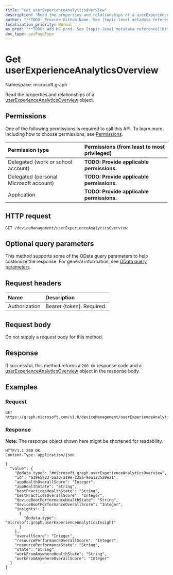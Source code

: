 ```yaml
---
title: "Get userExperienceAnalyticsOverview"
description: "Read the properties and relationships of a userExperienceAnalyticsOverview object."
author: "**TODO: Provide Github Name. See [topic-level metadata reference](https://msgo.azurewebsites.net/add/document/guidelines/metadata.html#topic-level-metadata)**"
localization_priority: Normal
ms.prod: "**TODO: Add MS prod. See [topic-level metadata reference](https://msgo.azurewebsites.net/add/document/guidelines/metadata.html#topic-level-metadata)**"
doc_type: apiPageType
---
```


# Get userExperienceAnalyticsOverview
Namespace: microsoft.graph



Read the properties and relationships of a [userExperienceAnalyticsOverview](../resources/userexperienceanalyticsoverview.md) object.

## Permissions
One of the following permissions is required to call this API. To learn more, including how to choose permissions, see [Permissions](/graph/permissions-reference).

|Permission type|Permissions (from least to most privileged)|
|:---|:---|
|Delegated (work or school account)|**TODO: Provide applicable permissions.**|
|Delegated (personal Microsoft account)|**TODO: Provide applicable permissions.**|
|Application|**TODO: Provide applicable permissions.**|

## HTTP request

<!-- {
  "blockType": "ignored"
}
-->
``` http
GET /deviceManagement/userExperienceAnalyticsOverview
```

## Optional query parameters
This method supports some of the OData query parameters to help customize the response. For general information, see [OData query parameters](/graph/query-parameters).

## Request headers
|Name|Description|
|:---|:---|
|Authorization|Bearer {token}. Required.|

## Request body
Do not supply a request body for this method.

## Response

If successful, this method returns a `200 OK` response code and a [userExperienceAnalyticsOverview](../resources/userexperienceanalyticsoverview.md) object in the response body.

## Examples

### Request
<!-- {
  "blockType": "request",
  "name": "get_userexperienceanalyticsoverview"
}
-->
``` http
GET https://graph.microsoft.com/v1.0/deviceManagement/userExperienceAnalyticsOverview
```


### Response
**Note:** The response object shown here might be shortened for readability.
<!-- {
  "blockType": "response",
  "truncated": true,
  "@odata.type": "microsoft.graph.userExperienceAnalyticsOverview"
}
-->
``` http
HTTP/1.1 200 OK
Content-Type: application/json

{
  "value": {
    "@odata.type": "#microsoft.graph.userExperienceAnalyticsOverview",
    "id": "a19e5a23-5a23-a19e-235a-9ea1235a9ea1",
    "appHealthOverallScore": "Integer",
    "appHealthState": "String",
    "bestPracticesHealthState": "String",
    "bestPracticesOverallScore": "Integer",
    "deviceBootPerformanceHealthState": "String",
    "deviceBootPerformanceOverallScore": "Integer",
    "insights": [
      {
        "@odata.type": "microsoft.graph.userExperienceAnalyticsInsight"
      }
    ],
    "overallScore": "Integer",
    "resourcePerformanceOverallScore": "Integer",
    "resourcePerformanceState": "String",
    "state": "String",
    "workFromAnywhereHealthState": "String",
    "workFromAnywhereOverallScore": "Integer"
  }
}
```

